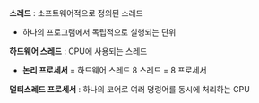 
**스레드** : 소프트웨어적으로 정의된 스레드
- 하나의 프로그램에서 독립적으로 실행되는 단위

**하드웨어 스레드** : CPU에 사용되는 스레드
- **논리 프로세서** = 하드웨어 스레드
8 스레드 = 8 프로세서

**멀티스레드 프로세서** : 하나의 코어로 여러 명렁어를 동시에 처리하는 CPU

